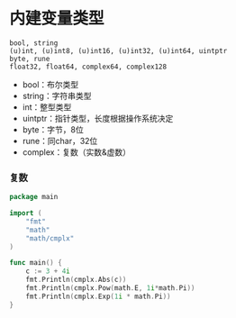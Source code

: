 # 内建变量类型

```
bool, string
(u)int, (u)int8, (u)int16, (u)int32, (u)int64, uintptr
byte, rune
float32, float64, complex64, complex128
```
- bool：布尔类型
- string：字符串类型
- int：整型类型
- uintptr：指针类型，长度根据操作系统决定
- byte：字节，8位
- rune：同char，32位
- complex：复数（实数&虚数）

### 复数

```go
package main

import (
    "fmt"
    "math"
    "math/cmplx"
)

func main() {
    c := 3 + 4i
    fmt.Println(cmplx.Abs(c))
    fmt.Println(cmplx.Pow(math.E, 1i*math.Pi))
    fmt.Println(cmplx.Exp(1i * math.Pi))
}
```